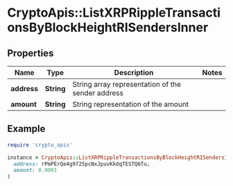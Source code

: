# CryptoApis::ListXRPRippleTransactionsByBlockHeightRISendersInner

## Properties

| Name | Type | Description | Notes |
| ---- | ---- | ----------- | ----- |
| **address** | **String** | String array representation of the sender address |  |
| **amount** | **String** | String representation of the amount |  |

## Example

```ruby
require 'crypto_apis'

instance = CryptoApis::ListXRPRippleTransactionsByBlockHeightRISendersInner.new(
  address: rPmPErQe4g9725pcNxJpuvKkdqTESTQ6Tu,
  amount: 0.0001
)
```

